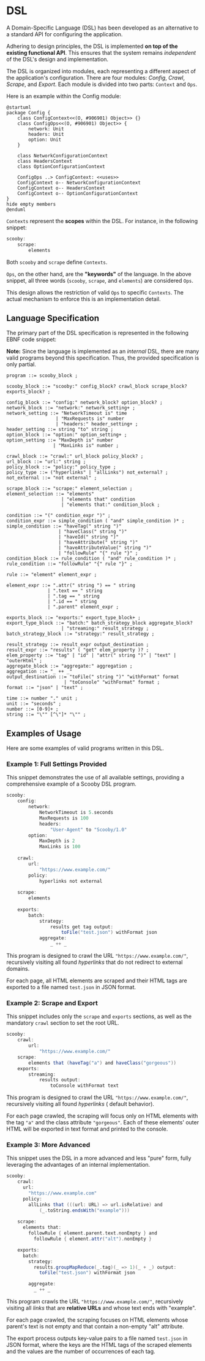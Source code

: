 # DSL

A Domain-Specific Language (DSL) has been developed as an alternative to a standard API for configuring the application.

Adhering to design principles, the DSL is implemented **on top of the existing functional API**. This ensures that the
system remains _independent_ of the DSL's design and implementation.

The DSL is organized into modules, each representing a different aspect of the application's configuration. There are
four modules: _Config_, _Crawl_, _Scrape_, and _Export_. Each module is divided into two parts: `Context` and `Ops`.

Here is an example within the Config module:

```plantuml
@startuml
package Config {
    class ConfigContext<<(O, #906901) Object>> {}
    class ConfigOps<<(O, #906901) Object>> {
        network: Unit
        headers: Unit
        option: Unit
    }

    class NetworkConfigurationContext
    class HeadersContext
    class OptionConfigurationContext

    ConfigOps ..> ConfigContext: <<uses>>
    ConfigContext o-- NetworkConfigurationContext
    ConfigContext o-- HeadersContext
    ConfigContext o-- OptionConfigurationContext
}
hide empty members
@enduml
```

`Contexts` represent the **scopes** within the DSL. For instance, in the following snippet:

```Scala
scooby:
    scrape:
        elements
```

Both `scooby` and `scrape` define `Contexts`.

`Ops`, on the other hand, are the **"keywords"** of the language. In the above snippet, all three
words (`scooby`, `scrape`, and `elements`) are considered `Ops`.

This design allows the restriction of valid `Ops` to specific `Contexts`. The actual mechanism to enforce this is an
implementation detail.

## Language Specification

The primary part of the DSL specification is represented in the following EBNF code snippet:

**Note:** Since the language is implemented as an _internal_ DSL, there are many valid programs beyond this
specification. Thus, the provided specification is only partial.

```BNF
program ::= scooby_block ;

scooby_block ::= "scooby:" config_block? crawl_block scrape_block? exports_block? ;

config_block ::= "config:" network_block? option_block? ;
network_block ::= "network:" network_setting+ ;
network_setting ::= "NetworkTimeout is" time
                  | "MaxRequests is" number
                  | "headers:" header_setting+ ;
header_setting ::= string "to" string ;
option_block ::= "option:" option_setting+ ;
option_setting ::= "MaxDepth is" number
                 | "MaxLinks is" number ;

crawl_block ::= "crawl:" url_block policy_block? ;
url_block ::= "url:" string ;
policy_block ::= "policy:" policy_type ;
policy_type ::= ("hyperlinks" | "allLinks") not_external? ;
not_external ::= "not external" ;

scrape_block ::= "scrape:" element_selection ;
element_selection ::= "elements"
                    | "elements that" condition
                    | "elements that:" condition_block ;

condition ::= "(" condition_expr ")" ;
condition_expr ::= simple_condition ( "and" simple_condition )* ;
simple_condition ::= "haveTag(" string ")"
                   | "haveClass(" string ")"
                   | "haveId(" string ")"
                   | "haveAttribute(" string ")"
                   | "haveAttributeValue(" string ")"
                   | "followRule" "{" rule "}" ;
condition_block ::= rule_condition ( "and" rule_condition )* ;
rule_condition ::= "followRule" "{" rule "}" ;

rule ::= "element" element_expr ;

element_expr ::= ".attr(" string ") == " string
               | ".text == " string
               | ".tag == " string
               | ".id == " string
               | ".parent" element_expr ;

exports_block ::= "exports:" export_type_block+ ;
export_type_block ::= "batch:" batch_strategy_block aggregate_block?
                    | "streaming:" result_strategy ;
batch_strategy_block ::= "strategy:" result_strategy ;

result_strategy ::= result_expr output_destination ;
result_expr ::= "results" ( "get" elem_property )? ;
elem_property ::= "tag" | "id" | "attr(" string ")" | "text" | "outerHtml" ;
aggregate_block ::= "aggregate:" aggregation ;
aggregation ::= "_ ++ _"
output_destination ::= "toFile(" string ")" "withFormat" format
                     | "toConsole" "withFormat" format ;
format ::= "json" | "text" ;

time ::= number "." unit ;
unit ::= "seconds" ;
number ::= [0-9]+ ;
string ::= "\"" [^\"]* "\"" ;

```

## Examples of Usage

Here are some examples of valid programs written in this DSL.

### Example 1: Full Settings Provided

This snippet demonstrates the use of all available settings, providing a comprehensive example of a Scooby DSL program.

```Scala
scooby:
    config:
        network:
            NetworkTimeout is 5.seconds
            MaxRequests is 100
            headers:
                "User-Agent" to "Scooby/1.0"
        option:
            MaxDepth is 2
            MaxLinks is 100
            
    crawl:
        url:
            "https://www.example.com/"
        policy:
            hyperlinks not external
            
    scrape: 
        elements
        
    exports:
        batch:
            strategy:
                results get tag output:
                    toFile("test.json") withFormat json
            aggregate:
                _ ++ _
```

This program is designed to crawl the URL `"https://www.example.com/"`, recursively visiting all found _hyperlinks_ that
do not redirect to external domains.

For each page, all HTML elements are scraped and their HTML tags are exported to a file named `test.json` in JSON
format.

### Example 2: Scrape and Export

This snippet includes only the `scrape` and `exports` sections, as well as the mandatory `crawl` section to set the root
URL.

```Scala
scooby:
    crawl:
        url:
            "https://www.example.com/"
    scrape:
        elements that (haveTag("a") and haveClass("gorgeous"))
    exports:
        streaming:
            results output:
                toConsole withFormat text
```

This program is designed to crawl the URL `"https://www.example.com/"`, recursively visiting all found _hyperlinks_ (
default behavior).

For each page crawled, the scraping will focus only on HTML elements with the tag `"a"` and the class
attribute `"gorgeous"`. Each of these elements' outer HTML will be exported in text format and printed to the console.

### Example 3: More Advanced

This snippet uses the DSL in a more advanced and less "pure" form, fully leveraging the advantages of an internal
implementation.

```Scala
scooby:
    crawl:
      url:
        "https://www.example.com"
      policy:
        allLinks that (((url: URL) => url.isRelative) and 
            (_.toString.endsWith("example")))
        
    scrape:
      elements that:
        followRule { element.parent.text.nonEmpty } and
          followRule { element.attr("alt").nonEmpty }

    exports:
      batch:
        strategy:
          results.groupMapReduce(_.tag)(_ => 1)(_ + _) output:
            toFile("test.json") withFormat json

        aggregate:
          _ ++ _
```

This program crawls the URL `"https://www.example.com/"`, recursively visiting all _links_ that are **relative URLs**
and whose text ends with "example".

For each page crawled, the scraping focuses on HTML elements whose parent's text is not empty and that contain a
non-empty "alt" attribute.

The export process outputs key-value pairs to a file named `test.json` in JSON format, where the keys are the HTML tags
of the scraped elements and the values are the number of occurrences of each tag.